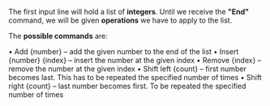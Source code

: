 The first input line will hold a list of **integers**. Until we receive the **"End"** command, we will be given **operations** we have to apply to the list.

The **possible commands** are:

  •	Add {number} – add the given number to the end of the list
  •	Insert {number} {index} – insert the number at the given index
  •	Remove {index} – remove the number at the given index
  •	Shift left {count} – first number becomes last. This has to be repeated the specified number of times
  •	Shift right {count} – last number becomes first. To be repeated the specified number of times
